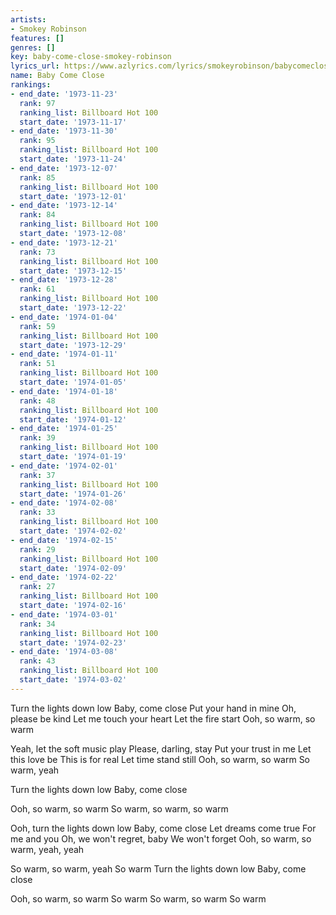 ```yaml
---
artists:
- Smokey Robinson
features: []
genres: []
key: baby-come-close-smokey-robinson
lyrics_url: https://www.azlyrics.com/lyrics/smokeyrobinson/babycomeclose.html
name: Baby Come Close
rankings:
- end_date: '1973-11-23'
  rank: 97
  ranking_list: Billboard Hot 100
  start_date: '1973-11-17'
- end_date: '1973-11-30'
  rank: 95
  ranking_list: Billboard Hot 100
  start_date: '1973-11-24'
- end_date: '1973-12-07'
  rank: 85
  ranking_list: Billboard Hot 100
  start_date: '1973-12-01'
- end_date: '1973-12-14'
  rank: 84
  ranking_list: Billboard Hot 100
  start_date: '1973-12-08'
- end_date: '1973-12-21'
  rank: 73
  ranking_list: Billboard Hot 100
  start_date: '1973-12-15'
- end_date: '1973-12-28'
  rank: 61
  ranking_list: Billboard Hot 100
  start_date: '1973-12-22'
- end_date: '1974-01-04'
  rank: 59
  ranking_list: Billboard Hot 100
  start_date: '1973-12-29'
- end_date: '1974-01-11'
  rank: 51
  ranking_list: Billboard Hot 100
  start_date: '1974-01-05'
- end_date: '1974-01-18'
  rank: 48
  ranking_list: Billboard Hot 100
  start_date: '1974-01-12'
- end_date: '1974-01-25'
  rank: 39
  ranking_list: Billboard Hot 100
  start_date: '1974-01-19'
- end_date: '1974-02-01'
  rank: 37
  ranking_list: Billboard Hot 100
  start_date: '1974-01-26'
- end_date: '1974-02-08'
  rank: 33
  ranking_list: Billboard Hot 100
  start_date: '1974-02-02'
- end_date: '1974-02-15'
  rank: 29
  ranking_list: Billboard Hot 100
  start_date: '1974-02-09'
- end_date: '1974-02-22'
  rank: 27
  ranking_list: Billboard Hot 100
  start_date: '1974-02-16'
- end_date: '1974-03-01'
  rank: 34
  ranking_list: Billboard Hot 100
  start_date: '1974-02-23'
- end_date: '1974-03-08'
  rank: 43
  ranking_list: Billboard Hot 100
  start_date: '1974-03-02'
---
```


Turn the lights down low
Baby, come close
Put your hand in mine
Oh, please be kind
Let me touch your heart
Let the fire start
Ooh, so warm, so warm

Yeah, let the soft music play
Please, darling, stay
Put your trust in me
Let this love be
This is for real
Let time stand still
Ooh, so warm, so warm
So warm, yeah

Turn the lights down low
Baby, come close

Ooh, so warm, so warm
So warm, so warm, so warm

Ooh, turn the lights down low
Baby, come close
Let dreams come true
For me and you
Oh, we won't regret, baby
We won't forget
Ooh, so warm, so warm, yeah, yeah

So warm, so warm, yeah
So warm
Turn the lights down low
Baby, come close

Ooh, so warm, so warm
So warm
So warm, so warm
So warm



